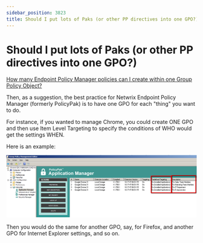```yaml
---
sidebar_position: 3823
title: Should I put lots of Paks (or other PP directives into one GPO?)
---
```


# Should I put lots of Paks (or other PP directives into one GPO?)

[How many Endpoint Policy Manager policies can I create within one Group Policy Object?](Limitations)

Then, as a suggestion, the best practice for Netwrix Endpoint Policy Manager (formerly PolicyPak) is to have one GPO for each "thing" you want to do.

For instance, if you wanted to manage Chrome, you could create ONE GPO and then use Item Level Targeting to specify the conditions of WHO would get the settings WHEN.

Here is an example:

![](../../../../../../static/images/PolicyPak/Content/Resources/Images/Troubleshooting/ApplicationSettings/345_1_2015-09-01_1047.png)

Then you would do the same for another GPO, say, for Firefox, and another GPO for Internet Explorer settings, and so on.